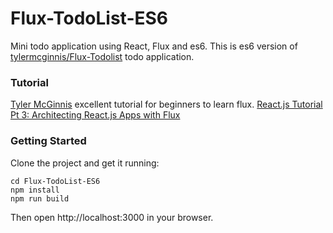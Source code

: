 # Flux-TodoList-ES6
Mini todo application using React, Flux and es6.
This is es6 version of [tylermcginnis/Flux-Todolist](https://github.com/tylermcginnis/Flux-Todolist) todo application.

### Tutorial
[Tyler McGinnis](https://github.com/tylermcginnis) excellent tutorial for beginners to learn flux.
[React.js Tutorial Pt 3: Architecting React.js Apps with Flux](http://tylermcginnis.com/reactjs-tutorial-pt-3-architecting-react-js-apps-with-flux/)

### Getting Started
Clone the project and get it running:

```
cd Flux-TodoList-ES6
npm install
npm run build
```

Then open http://localhost:3000 in your browser.
